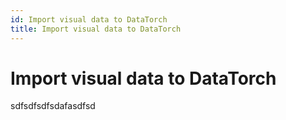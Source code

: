 ```yaml
---
id: Import visual data to DataTorch
title: Import visual data to DataTorch
---
```


# Import visual data to DataTorch

sdfsdfsdfsdafasdfsd